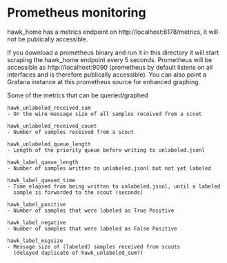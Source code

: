 # Prometheus monitoring

hawk_home has a metrics endpoint on http://localhost:6178/metrics, it will not
be publically accessible.

If you download a prometheus binary and run it in this directory it will start
scraping the hawk_home endpoint every 5 seconds.  Prometheus will be accessible
as http://localhost:9090 (prometheus by default listens on all interfaces and
is therefore publically accessible). You can also point a Grafana instance at
this prometheus source for enhanced graphing.

Some of the metrics that can be queried/graphed

    hawk_unlabeled_received_sum
    - On the wire message size of all samples received from a scout

    hawk_unlabeled_received_count
    - Number of samples received from a scout

    hawk_unlabeled_queue_length
    - Length of the priority queue before writing to unlabeled.jsonl

    hawk_label_queue_length
    - Number of samples written to unlabeled.jsonl but not yet labeled

    hawk_label_queued_time
    - Time elapsed from being written to unlabeled.jsonl, until a labeled
      sample is forwarded to the scout (seconds)

    hawk_label_positive
    - Number of samples that were labeled as True Positive

    hawk_label_negative
    - Number of samples that were labeled as False Positive

    hawk_label_msgsize
    - Message size of (labeled) samples received from scouts
      (delayed duplicate of hawk_unlabeled_sum?)
